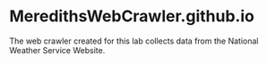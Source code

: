 # MeredithsWebCrawler.github.io
The web crawler created for this lab collects data from the National Weather Service Website. 
